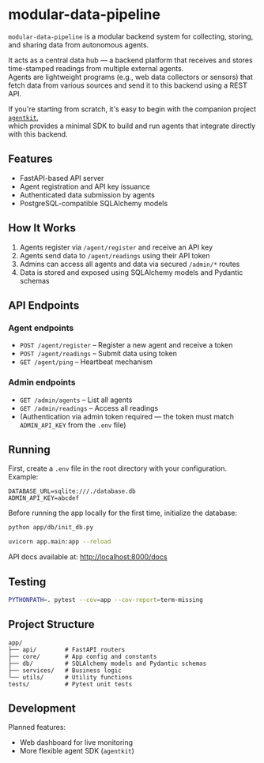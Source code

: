 # modular-data-pipeline

`modular-data-pipeline` is a modular backend system for collecting, storing, and sharing data from autonomous agents.

It acts as a central data hub — a backend platform that receives and stores time-stamped readings from multiple external agents.  
Agents are lightweight programs (e.g., web data collectors or sensors) that fetch data from various sources and send it to this backend using a REST API.

If you're starting from scratch, it's easy to begin with the companion project [`agentkit`](https://github.com/marckiller/agentkit),  
which provides a minimal SDK to build and run agents that integrate directly with this backend.

## Features

- FastAPI-based API server
- Agent registration and API key issuance
- Authenticated data submission by agents
- PostgreSQL-compatible SQLAlchemy models

## How It Works

1. Agents register via `/agent/register` and receive an API key
2. Agents send data to `/agent/readings` using their API token
3. Admins can access all agents and data via secured `/admin/*` routes
4. Data is stored and exposed using SQLAlchemy models and Pydantic schemas

## API Endpoints

### Agent endpoints

- `POST /agent/register` – Register a new agent and receive a token
- `POST /agent/readings` – Submit data using token
- `GET /agent/ping` – Heartbeat mechanism

### Admin endpoints

- `GET /admin/agents` – List all agents
- `GET /admin/readings` – Access all readings
- (Authentication via admin token required — the token must match `ADMIN_API_KEY` from the `.env` file)

## Running

First, create a `.env` file in the root directory with your configuration. Example:

```
DATABASE_URL=sqlite:///./database.db
ADMIN_API_KEY=abcdef
```

Before running the app locally for the first time, initialize the database:

```bash
python app/db/init_db.py
```

```bash
uvicorn app.main:app --reload
```

API docs available at: [http://localhost:8000/docs](http://localhost:8000/docs)

## Testing

```bash
PYTHONPATH=. pytest --cov=app --cov-report=term-missing
```

## Project Structure

```
app/
├── api/        # FastAPI routers
├── core/       # App config and constants
├── db/         # SQLAlchemy models and Pydantic schemas
├── services/   # Business logic
└── utils/      # Utility functions
tests/          # Pytest unit tests
```

## Development

Planned features:
- Web dashboard for live monitoring
- More flexible agent SDK (`agentkit`)